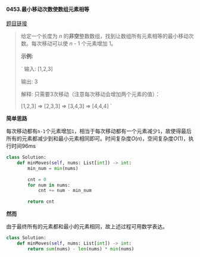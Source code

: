 #### 0453.最小移动次数使数组元素相等


[题目链接](https://leetcode-cn.com/problems/minimum-moves-to-equal-array-elements)


> 给定一个长度为 *n* 的**非空**整数数组，找到让数组所有元素相等的最小移动次数。每次移动可以使 *n* - 1 个元素增加 1。
>
> **示例:**
>
> `
> 输入:
> [1,2,3]
> 
> 输出:
> 3
> 
> 解释:
> 只需要3次移动（注意每次移动会增加两个元素的值）：
> 
> [1,2,3]  =>  [2,3,3]  =>  [3,4,3]  =>  [4,4,4]
> `

**简单思路**

每次移动都有`n-1`个元素增加`1`，相当于每次移动都有一个元素减少`1`，故使得最后所有的元素都减少到和最小元素相同即可。时间复杂度$O(n)$，空间复杂度$O(1)$，执行时间96ms

```python
class Solution:
    def minMoves(self, nums: List[int]) -> int:
        min_num = min(nums)
        
        cnt = 0
        for num in nums:
            cnt += num - min_num
        
        return cnt
```

**然而**

由于最终所有的元素都和最小的元素相同，故上述过程可用数学表达。

```python
class Solution:
    def minMoves(self, nums: List[int]) -> int:
        return sum(nums) - len(nums) * min(nums)
```

